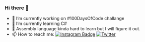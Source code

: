 ### Hi there 👋

- 🔭 I’m currently working on #100DaysOfCode challange
- 🌱 I’m currently learning C#
- 🌱 Assembly language kinda hard to learn but I will figure it out.
- 📫 How to reach me: [![Instagram Badge](https://img.shields.io/badge/-Instagram-C13584?style=flat-quare&labelColor=C15584&logo=instagram&logoColor=white&link=link)](https://instagram.com/prensesmtn?igshid=YmMyMTA2M2Y=)   [![Twitter](https://img.shields.io/twitter/url/https/twitter.com/cloudposse.svg?style=social&label=Follow%20%40cloudposse)](https://twitter.com/PrensesMTN?t=caZ7_s1Xg_AApuDGiuoJPQ&s=09)
